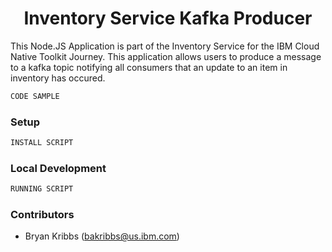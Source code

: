 <h1 align="center"> Inventory Service Kafka Producer </h1>

This Node.JS Application is part of the Inventory Service for the IBM Cloud Native Toolkit Journey. This application allows users to produce a message to a kafka topic notifying all consumers that an update to an item in inventory has occured.

```bash
CODE SAMPLE
```

### Setup

```bash
INSTALL SCRIPT
```

### Local Development

```bash
RUNNING SCRIPT
```

### Contributors

- Bryan Kribbs (bakribbs@us.ibm.com)
